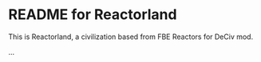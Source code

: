 # README for Reactorland
This is Reactorland, a civilization based from FBE Reactors for DeCiv mod.

...
